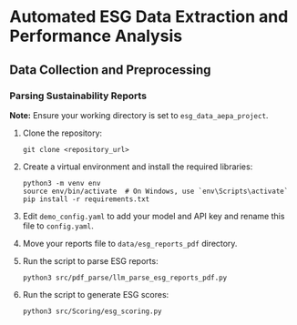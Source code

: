 # Automated ESG Data Extraction and Performance Analysis

## Data Collection and Preprocessing

### Parsing Sustainability Reports

**Note:** Ensure your working directory is set to `esg_data_aepa_project`.

1. Clone the repository:

   ```shell
   git clone <repository_url>
   ```

2. Create a virtual environment and install the required libraries:

   ```shell
   python3 -m venv env
   source env/bin/activate  # On Windows, use `env\Scripts\activate`
   pip install -r requirements.txt
   ```

3. Edit `demo_config.yaml` to add your model and API key and rename this file to `config.yaml`.

4. Move your reports file to `data/esg_reports_pdf` directory.

5. Run the script to parse ESG reports:

   ```shell
   python3 src/pdf_parse/llm_parse_esg_reports_pdf.py
   ```

6. Run the script to generate ESG scores:

   ```shell
   python3 src/Scoring/esg_scoring.py
   ```